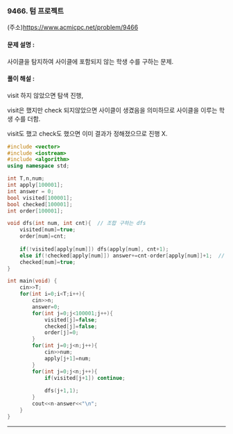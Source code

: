 ### 9466. 텀 프로젝트
(주소)https://www.acmicpc.net/problem/9466

#### 문제 설명 :

사이클을 탐지하여 사이클에 포함되지 않는 학생 수를 구하는 문제.

#### 풀이 해설 :

visit 하지 않았으면 탐색 진행,

visit은 했지만 check 되지않았으면 사이클이 생겼음을 의미하므로 사이클을 이루는 학생 수를 더함.

visit도 했고 check도 했으면 이미 결과가 정해졌으므로 진행 X.

```c++
#include <vector>
#include <iostream>
#include <algorithm>
using namespace std;

int T,n,num;
int apply[100001];
int answer = 0;
bool visited[100001];
bool checked[100001];
int order[100001];

void dfs(int num, int cnt){  // 조합 구하는 dfs
    visited[num]=true;
    order[num]=cnt;
    
    if(!visited[apply[num]]) dfs(apply[num], cnt+1);
    else if(!checked[apply[num]]) answer+=cnt-order[apply[num]]+1;  // 조건이 visited[apply[num]] 이면 안됨.
    checked[num]=true;
}

int main(void) {
    cin>>T;
    for(int i=0;i<T;i++){
        cin>>n;
        answer=0;
        for(int j=0;j<100001;j++){
            visited[j]=false;
            checked[j]=false;
            order[j]=0;
        }
        for(int j=0;j<n;j++){
            cin>>num;
            apply[j+1]=num;
        }
        for(int j=0;j<n;j++){
            if(visited[j+1]) continue;
            
            dfs(j+1,1);
        }
        cout<<n-answer<<"\n";
    }
}

```

---
